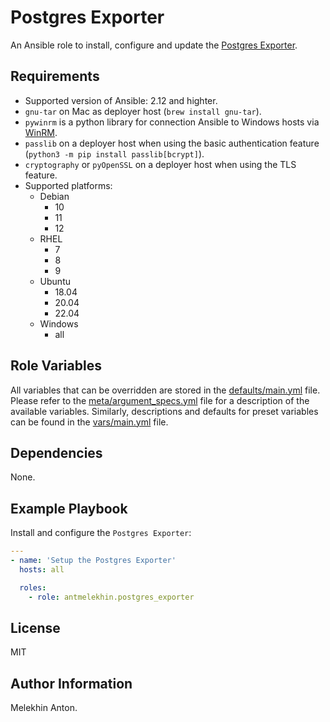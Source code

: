 Postgres Exporter
=================

An Ansible role to install, configure and update the [Postgres Exporter](https://github.com/prometheus-community/postgres_exporter).

Requirements
------------

- Supported version of Ansible: 2.12 and highter.
- `gnu-tar` on Mac as deployer host (`brew install gnu-tar`).
- `pywinrm` is a python library for connection Ansible to Windows hosts via [WinRM](https://docs.ansible.com/ansible/latest/user_guide/windows_winrm.html).
- `passlib` on a deployer host when using the basic authentication feature (`python3 -m pip install passlib[bcrypt]`).
- `cryptography` or `pyOpenSSL` on a deployer host when using the TLS feature.
- Supported platforms:
  - Debian
    - 10
    - 11
    - 12
  - RHEL
    - 7
    - 8
    - 9
  - Ubuntu
    - 18.04
    - 20.04
    - 22.04
  - Windows
    - all

Role Variables
--------------

All variables that can be overridden are stored in the [defaults/main.yml](defaults/main.yml) file.
Please refer to the [meta/argument_specs.yml](meta/argument_specs.yml) file for a description of the available variables.
Similarly, descriptions and defaults for preset variables can be found in the [vars/main.yml](vars/main.yml) file.

Dependencies
------------

None.

Example Playbook
----------------

Install and configure the `Postgres Exporter`:

```yaml
---
- name: 'Setup the Postgres Exporter'
  hosts: all

  roles:
    - role: antmelekhin.postgres_exporter
```

License
-------

MIT

Author Information
------------------

Melekhin Anton.
